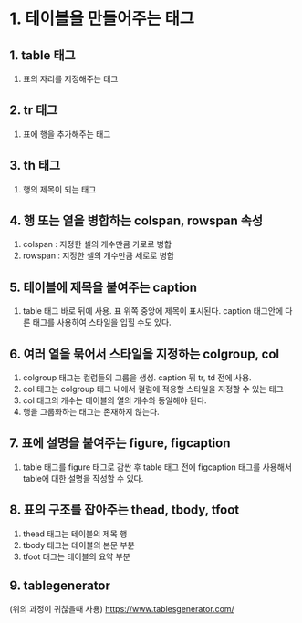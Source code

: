 # 1. 테이블을 만들어주는 태그
## 1. table 태그
1. 표의 자리를 지정해주는 태그

## 2. tr 태그
1. 표에 행을 추가해주는 태그

## 3. th 태그
1. 행의 제목이 되는 태그

## 4. 행 또는 열을 병합하는 colspan, rowspan 속성
1. colspan : 지정한 셀의 개수만큼 가로로 병합
2. rowspan : 지정한 셀의 개수만큼 세로로 병합

## 5. 테이블에 제목을 붙여주는 caption
1. table 태그 바로 뒤에 사용. 표 위쪽 중앙에 제목이 표시된다. caption 태그안에 다른 태그를 사용하여 스타일을 입힐 수도 있다.

## 6. 여러 열을 묶어서 스타일을 지정하는 colgroup, col
1. colgroup 태그는 컬럼들의 그룹을 생성. caption 뒤 tr, td 전에 사용.
2. col 태그는 colgroup 태그 내에서 컬럼에 적용할 스타일을 지정할 수 있는 태그
3. col 태그의 개수는 테이블의 열의 개수와 동일해야 된다.
4. 행을 그룹화하는 태그는 존재하지 않는다.

## 7. 표에 설명을 붙여주는 figure, figcaption
1. table 태그를 figure 태그로 감싼 후 table 태그 전에 figcaption 태그를 사용해서 table에 대한 설명을 작성할 수 있다.

## 8. 표의 구조를 잡아주는 thead, tbody, tfoot
1. thead 태그는 테이블의 제목 행
2. tbody 태그는 테이블의 본문 부분
3. tfoot 태그는 테이블의 요약 부분

## 9. tablegenerator
(위의 과정이 귀찮을때 사용)
https://www.tablesgenerator.com/